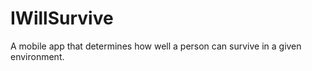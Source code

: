 IWillSurvive
============

A mobile app that determines how well a person can survive in a given environment. 